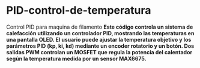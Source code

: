 # PID-control-de-temperatura
Control PID para maquina de filamento
**Este código controla un sistema de calefacción utilizando un controlador PID, mostrando las temperaturas en una pantalla OLED. El usuario puede ajustar la temperatura objetivo y los parámetros PID (kp, ki, kd) mediante un encoder rotatorio y un botón. Dos salidas PWM controlan un MOSFET que regula la potencia del calentador según la temperatura medida por un sensor MAX6675.**
